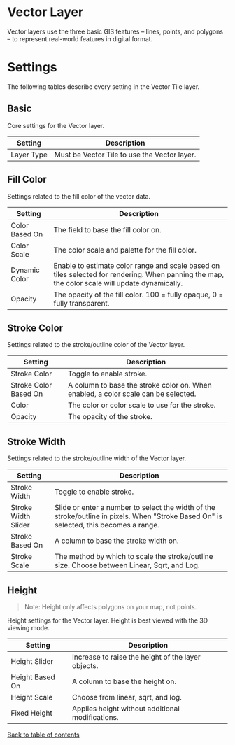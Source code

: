 # Vector Layer


Vector layers use the three basic GIS features – lines, points, and polygons – to represent real-world features in digital format.


<!-- Image -->

# Settings

The following tables describe every setting in the Vector Tile layer.

## Basic

Core settings for the Vector layer.

| Setting    | Description                                  |
| ---------- | -------------------------------------------- |
| Layer Type | Must be Vector Tile to use the Vector layer. |

## Fill Color

Settings related to the fill color of the vector data.

| Setting        | Description                                                                                                                                            |
| -------------- | ------------------------------------------------------------------------------------------------------------------------------------------------------ |
| Color Based On | The field to base the fill color on.                                                                                                                   |
| Color Scale    | The color scale and palette for the fill color.                                                                     |
| Dynamic Color  | Enable to estimate color range and scale based on tiles selected for rendering. When panning the map, the color scale will update dynamically. |
| Opacity        | The opacity of the fill color. 100 = fully opaque, 0 = fully transparent.                                                                              |

## Stroke Color

Settings related to the stroke/outline color of the Vector layer.

| Setting               | Description                                                                        |
| --------------------- | ---------------------------------------------------------------------------------- |
| Stroke Color          | Toggle to enable stroke.                                                           |
| Stroke Color Based On | A column to base the stroke color on. When enabled, a color scale can be selected. |
| Color                 | The color or color scale to use for the stroke.                                    |
| Opacity               | The opacity of the stroke.                                                         |

## Stroke Width

Settings related to the stroke/outline width of the Vector layer.

| Setting             | Description                                                                                                                            |
| ------------------- | -------------------------------------------------------------------------------------------------------------------------------------- |
| Stroke Width        | Toggle to enable stroke.                                                                                                               |
| Stroke Width Slider | Slide or enter a number to select the width of the stroke/outline in pixels. When "Stroke Based On" is selected, this becomes a range. |
| Stroke Based On     | A column to base the stroke width on.                                                                                                  |
| Stroke Scale        | The method by which to scale the stroke/outline size. Choose between Linear, Sqrt, and Log.                                            |

## Height

> Note: Height only affects polygons on your map, not points.

Height settings for the Vector layer. Height is best viewed with the 3D viewing mode.

| Setting         | Description                                        |
| --------------- | -------------------------------------------------- |
| Height Slider   | Increase to raise the height of the layer objects. |
| Height Based On | A column to base the height on.                |
| Height Scale    | Choose from linear, sqrt, and log.                 |
| Fixed Height    | Applies height without additional modifications.   |



[Back to table of contents](../README.md)
